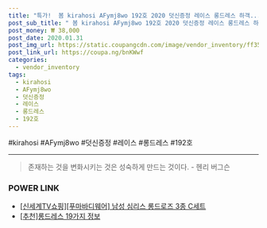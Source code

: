 ```yaml
--- 
title: "특가!  봄 kirahosi AFymj8wo 192호 2020 덧신증정 레이스 롱드레스 하객..." 
post_sub_title: " 봄 kirahosi AFymj8wo 192호 2020 덧신증정 레이스 롱드레스 하객 원피스" 
post_money: ₩ 38,000 
post_date: 2020.01.31 
post_img_url: https://static.coupangcdn.com/image/vendor_inventory/ff35/0f3045990e66098d2604d6ac3434a7cfefedb398f401a19bb47c8025a5ba.jpg 
post_link_url: https://coupa.ng/bnKWwf 
categories: 
  - vendor_inventory 
tags: 
  - kirahosi 
  - AFymj8wo 
  - 덧신증정 
  - 레이스 
  - 롱드레스 
  - 192호 
--- 
```

  #kirahosi #AFymj8wo #덧신증정 #레이스 #롱드레스 #192호 
<hr> 

> 존재하는 것을 변화시키는 것은 성숙하게 만드는 것이다. - 헨리 버그슨 


### POWER LINK

* <a href="https://blog.naver.com/fasyy4321/221786784862" target="_blank">[신세계TV쇼핑][푸마바디웨어] 남성 심리스 롱드로즈 3종 C세트</a>
* <a href="https://blog.naver.com/fasyy4321/221791237414" target="_blank">[추천]롱드레스 19가지 정보</a>
